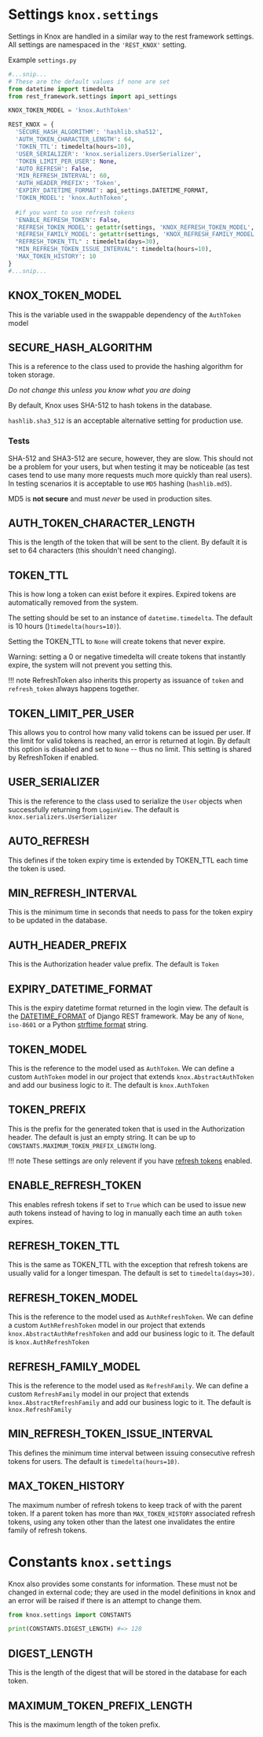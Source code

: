 # Settings `knox.settings`

Settings in Knox are handled in a similar way to the rest framework settings.
All settings are namespaced in the `'REST_KNOX'` setting.

Example `settings.py`

```python
#...snip...
# These are the default values if none are set
from datetime import timedelta
from rest_framework.settings import api_settings

KNOX_TOKEN_MODEL = 'knox.AuthToken'

REST_KNOX = {
  'SECURE_HASH_ALGORITHM': 'hashlib.sha512',
  'AUTH_TOKEN_CHARACTER_LENGTH': 64,
  'TOKEN_TTL': timedelta(hours=10),
  'USER_SERIALIZER': 'knox.serializers.UserSerializer',
  'TOKEN_LIMIT_PER_USER': None,
  'AUTO_REFRESH': False,
  'MIN_REFRESH_INTERVAL': 60,
  'AUTH_HEADER_PREFIX': 'Token',
  'EXPIRY_DATETIME_FORMAT': api_settings.DATETIME_FORMAT,
  'TOKEN_MODEL': 'knox.AuthToken',
    
  #if you want to use refresh tokens
  'ENABLE_REFRESH_TOKEN': False,
  'REFRESH_TOKEN_MODEL': getattr(settings, 'KNOX_REFRESH_TOKEN_MODEL', 'knox.AuthRefreshToken'),
  'REFRESH_FAMILY_MODEL': getattr(settings, 'KNOX_REFRESH_FAMILY_MODEL', 'knox.RefreshFamily'),
  "REFRESH_TOKEN_TTL" : timedelta(days=30),
  "MIN_REFRESH_TOKEN_ISSUE_INTERVAL": timedelta(hours=10),
  'MAX_TOKEN_HISTORY': 10
}
#...snip...
```

## KNOX_TOKEN_MODEL
This is the variable used in the swappable dependency of the `AuthToken` model

## SECURE_HASH_ALGORITHM
This is a reference to the class used to provide the hashing algorithm for
token storage.

*Do not change this unless you know what you are doing*

By default, Knox uses SHA-512 to hash tokens in the database.

`hashlib.sha3_512` is an acceptable alternative setting for production use.

### Tests
SHA-512 and SHA3-512 are secure, however, they are slow. This should not be a
problem for your users, but when testing it may be noticeable (as test cases tend
to use many more requests much more quickly than real users). In testing scenarios
it is acceptable to use `MD5` hashing (`hashlib.md5`).

MD5 is **not secure** and must *never* be used in production sites.

## AUTH_TOKEN_CHARACTER_LENGTH
This is the length of the token that will be sent to the client. By default it
is set to 64 characters (this shouldn't need changing).

## TOKEN_TTL
This is how long a token can exist before it expires. Expired tokens are automatically
removed from the system.

The setting should be set to an instance of `datetime.timedelta`. The default is
10 hours ()`timedelta(hours=10)`).

Setting the TOKEN_TTL to `None` will create tokens that never expire.

Warning: setting a 0 or negative timedelta will create tokens that instantly expire,
the system will not prevent you setting this.

!!! note
    RefreshToken also inherits this property as issuance of `token` and `refresh_token`
    always happens together.

## TOKEN_LIMIT_PER_USER
This allows you to control how many valid tokens can be issued per user.
If the limit for valid tokens is reached, an error is returned at login.
By default this option is disabled and set to `None` -- thus no limit.
This setting is shared by RefreshToken if enabled.

## USER_SERIALIZER
This is the reference to the class used to serialize the `User` objects when
successfully returning from `LoginView`. The default is `knox.serializers.UserSerializer`

## AUTO_REFRESH
This defines if the token expiry time is extended by TOKEN_TTL each time the token
is used.

## MIN_REFRESH_INTERVAL
This is the minimum time in seconds that needs to pass for the token expiry to be updated
in the database.

## AUTH_HEADER_PREFIX
This is the Authorization header value prefix. The default is `Token`

## EXPIRY_DATETIME_FORMAT
This is the expiry datetime format returned in the login view. The default is the
[DATETIME_FORMAT][DATETIME_FORMAT] of Django REST framework. May be any of `None`, `iso-8601`
or a Python [strftime format][strftime format] string.

## TOKEN_MODEL
This is the reference to the model used as `AuthToken`. We can define a custom `AuthToken`
model in our project that extends `knox.AbstractAuthToken` and add our business logic to it.
The default is `knox.AuthToken`


[DATETIME_FORMAT]: https://www.django-rest-framework.org/api-guide/settings/#date-and-time-formatting
[strftime format]: https://docs.python.org/3/library/time.html#time.strftime

## TOKEN_PREFIX
This is the prefix for the generated token that is used in the Authorization header. The default is just an empty string.
It can be up to `CONSTANTS.MAXIMUM_TOKEN_PREFIX_LENGTH` long.

!!! note
    These settings are only relevent if you have [refresh tokens](refresh.md) enabled.

## ENABLE_REFRESH_TOKEN 
This enables refresh tokens if set to `True` which can be used to issue new auth tokens instead of having to log in manually
each time an auth `token` expires. 

## REFRESH_TOKEN_TTL
This is the same as TOKEN_TTL with the exception that refresh tokens are usually valid for a longer timespan.
The default is set to `timedelta(days=30)`.

## REFRESH_TOKEN_MODEL
This is the reference to the model used as `AuthRefreshToken`. We can define a custom `AuthRefreshToken`
model in our project that extends `knox.AbstractAuthRefreshToken` and add our business logic to it.
The default is `knox.AuthRefreshToken`

## REFRESH_FAMILY_MODEL
This is the reference to the model used as `RefreshFamily`. We can define a custom `RefreshFamily`
model in our project that extends `knox.AbstractRefreshFamily` and add our business logic to it.
The default is `knox.RefreshFamily`

## MIN_REFRESH_TOKEN_ISSUE_INTERVAL
This defines the minimum time interval between issuing consecutive refresh tokens for users.
The default is `timedelta(hours=10)`.

## MAX_TOKEN_HISTORY
The maximum number of refresh tokens to keep track of with the parent token. 
If a parent token has more than `MAX_TOKEN_HISTORY` associated refresh tokens, using any
token other than the latest one invalidates the entire family of refresh tokens.


# Constants `knox.settings`
Knox also provides some constants for information. These must not be changed in
external code; they are used in the model definitions in knox and an error will
be raised if there is an attempt to change them.

```python
from knox.settings import CONSTANTS

print(CONSTANTS.DIGEST_LENGTH) #=> 128
```

## DIGEST_LENGTH
This is the length of the digest that will be stored in the database for each token.

## MAXIMUM_TOKEN_PREFIX_LENGTH
This is the maximum length of the token prefix.
